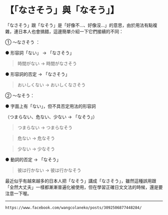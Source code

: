 # 【「なさそう」與「なそう」】

「なさそう」跟「なそう」是「好像不…、好像沒…」的意思，由於用法有點複雜，連日本人也會搞錯，這邊簡單介紹一下它們接續的不同：

① ～なさそう ：

● 形容詞「ない」 → 「なさそう」

>時間がない → 時間がなさそう

● 形容詞的否定 → 「なさそう」

>おいしくない → おいしくなさそう

② ～なそう：

● 字面上有「ない」，但不具否定用法的形容詞

（つまらない、危ない、少ない → 「なそう」）

>つまらない → つまらなそう

>危ない → 危なそう

>少ない → 少なそう

● 動詞的否定 → 「なそう」

>彼は行かない → 彼は行かなそう

最近似乎有越來越多的日本人把「なそう」講成「なさそう」，雖然這種誤用跟「全然大丈夫」一樣都漸漸普遍化被使用，但在學習正確日文文法的時候，還是要注意一下喔。

---
`https://www.facebook.com/wangcolaneko/posts/3092506877448284/`